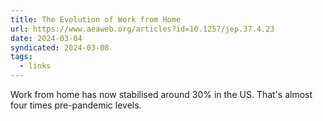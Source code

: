 ```yaml
---
title: The Evolution of Work from Home
url: https://www.aeaweb.org/articles?id=10.1257/jep.37.4.23
date: 2024-03-04
syndicated: 2024-03-08
tags:
  - links
---
```


Work from home has now stabilised around 30% in the US. That's almost four times pre-pandemic levels.
